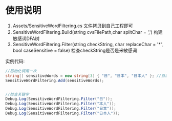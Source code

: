 # 使用说明
1. Assets/SensitiveWordFiltering.cs 文件拷贝到自己工程即可
2. SensitiveWordFiltering.Build(string cvsFilePath,char splitChar = ',') 构建敏感词DFA树
3. SensitiveWordFiltering.Filter(string checkString, char replaceChar = '*', bool caseSensitive = false) 检查checkString是否是米敏感词

实例代码:
```csharp
//初始化调用一次
string[] sensitiveWords = new string[3] { "日", "日本", "日本人" }; //自测试的敏感词而已
SensitiveWordFiltering.Add(sensitiveWords);


//检查关键字
Debug.Log(SensitiveWordFiltering.Filter("日"));
Debug.Log(SensitiveWordFiltering.Filter("本人"));
Debug.Log(SensitiveWordFiltering.Filter("日本"));
Debug.Log(SensitiveWordFiltering.Filter("日本人"));
```
